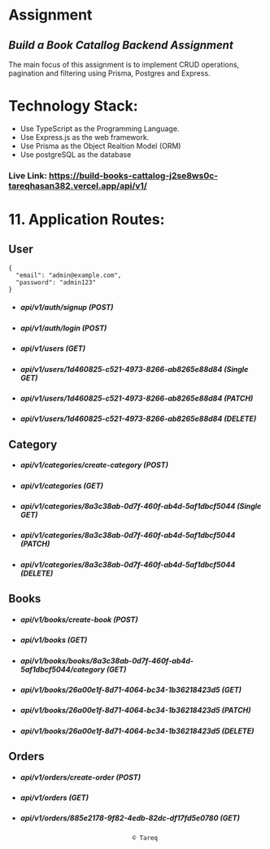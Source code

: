 <h1 class="code-line" data-line-start=0 data-line-end=1 ><a id="Assignment_0"></a>Assignment</h1>
<h2 class="code-line" data-line-start=1 data-line-end=2 ><a id="_Build_a_Book_Catallog_Backend_Assignment__1"></a><em>Build a Book Catallog Backend Assignment</em></h2>
<p class="has-line-data" data-line-start="3" data-line-end="4">The main focus of this assignment is to implement CRUD operations, pagination and filtering using Prisma, Postgres and Express.</p>
<h1 class="code-line" data-line-start=4 data-line-end=5 ><a id="Technology_Stack_4"></a>Technology Stack:</h1>
<ul>
<li class="has-line-data" data-line-start="5" data-line-end="6">Use TypeScript as the Programming Language.</li>
<li class="has-line-data" data-line-start="6" data-line-end="7">Use Express.js as the web framework.</li>
<li class="has-line-data" data-line-start="7" data-line-end="8">Use Prisma as the Object Realtion Model (ORM)</li>
<li class="has-line-data" data-line-start="8" data-line-end="10">Use postgreSQL as the database</li>
</ul>
<h3 class="code-line" data-line-start=10 data-line-end=11 ><a id="Live_Link_httpsexamplecom_10"></a>Live Link: <a href="https://example.com">https://build-books-cattalog-j2se8ws0c-tareqhasan382.vercel.app/api/v1/</a></h3>
<h1 class="code-line" data-line-start=11 data-line-end=12 ><a id="11_Application_Routes_11"></a>11. Application Routes:</h1>
<h2 class="code-line" data-line-start=12 data-line-end=13 ><a id="User_12"></a>User</h2>
<pre><code>{
  &quot;email&quot;: &quot;admin@example.com&quot;,
  &quot;password&quot;: &quot;admin123&quot;
}
</code></pre>
<ul>
<li class="has-line-data" data-line-start="18" data-line-end="19">
<h5 class="code-line" data-line-start=18 data-line-end=19 ><a id="apiv1authsignup_POST_18"></a>api/v1/auth/signup (POST)</h5>
</li>
<li class="has-line-data" data-line-start="19" data-line-end="20">
<h5 class="code-line" data-line-start=19 data-line-end=20 ><a id="apiv1authlogin_POST_19"></a>api/v1/auth/login (POST)</h5>
</li>
<li class="has-line-data" data-line-start="20" data-line-end="21">
<h5 class="code-line" data-line-start=20 data-line-end=21 ><a id="apiv1users_GET_20"></a>api/v1/users (GET)</h5>
</li>
<li class="has-line-data" data-line-start="21" data-line-end="22">
<h5 class="code-line" data-line-start=21 data-line-end=22 ><a id="apiv1users1d460825c52149738266ab8265e88d84_Single_GET_21"></a>api/v1/users/1d460825-c521-4973-8266-ab8265e88d84 (Single GET)</h5>
</li>
<li class="has-line-data" data-line-start="22" data-line-end="23">
<h5 class="code-line" data-line-start=22 data-line-end=23 ><a id="apiv1users1d460825c52149738266ab8265e88d84_PATCH_22"></a>api/v1/users/1d460825-c521-4973-8266-ab8265e88d84 (PATCH)</h5>
</li>
<li class="has-line-data" data-line-start="23" data-line-end="24">
<h5 class="code-line" data-line-start=23 data-line-end=24 ><a id="apiv1users1d460825c52149738266ab8265e88d84_DELETE_23"></a>api/v1/users/1d460825-c521-4973-8266-ab8265e88d84 (DELETE)</h5>
</li>
</ul>
<h2 class="code-line" data-line-start=24 data-line-end=25 ><a id="Category_24"></a>Category</h2>
<ul>
<li class="has-line-data" data-line-start="25" data-line-end="26">
<h5 class="code-line" data-line-start=25 data-line-end=26 ><a id="apiv1categoriescreatecategory_POST_25"></a>api/v1/categories/create-category (POST)</h5>
</li>
<li class="has-line-data" data-line-start="26" data-line-end="27">
<h5 class="code-line" data-line-start=26 data-line-end=27 ><a id="apiv1categories_GET_26"></a>api/v1/categories (GET)</h5>
</li>
<li class="has-line-data" data-line-start="27" data-line-end="28">
<h5 class="code-line" data-line-start=27 data-line-end=28 ><a id="apiv1categories8a3c38ab0d7f460fab4d5af1dbcf5044_Single_GET_27"></a>api/v1/categories/8a3c38ab-0d7f-460f-ab4d-5af1dbcf5044 (Single GET)</h5>
</li>
<li class="has-line-data" data-line-start="28" data-line-end="29">
<h5 class="code-line" data-line-start=28 data-line-end=29 ><a id="apiv1categories8a3c38ab0d7f460fab4d5af1dbcf5044_PATCH_28"></a>api/v1/categories/8a3c38ab-0d7f-460f-ab4d-5af1dbcf5044 (PATCH)</h5>
</li>
<li class="has-line-data" data-line-start="29" data-line-end="30">
<h5 class="code-line" data-line-start=29 data-line-end=30 ><a id="apiv1categories8a3c38ab0d7f460fab4d5af1dbcf5044_DELETE_29"></a>api/v1/categories/8a3c38ab-0d7f-460f-ab4d-5af1dbcf5044 (DELETE)</h5>
</li>
</ul>
<h2 class="code-line" data-line-start=30 data-line-end=31 ><a id="Books_30"></a>Books</h2>
<ul>
<li class="has-line-data" data-line-start="31" data-line-end="32">
<h5 class="code-line" data-line-start=31 data-line-end=32 ><a id="apiv1bookscreatebook_POST_31"></a>api/v1/books/create-book (POST)</h5>
</li>
<li class="has-line-data" data-line-start="32" data-line-end="33">
<h5 class="code-line" data-line-start=32 data-line-end=33 ><a id="apiv1books_GET_32"></a>api/v1/books (GET)</h5>
</li>
<li class="has-line-data" data-line-start="33" data-line-end="34">
<h5 class="code-line" data-line-start=33 data-line-end=34 ><a id="apiv1booksbooks8a3c38ab0d7f460fab4d5af1dbcf5044category_GET_33"></a>api/v1/books/books/8a3c38ab-0d7f-460f-ab4d-5af1dbcf5044/category (GET)</h5>
</li>
<li class="has-line-data" data-line-start="34" data-line-end="35">
<h5 class="code-line" data-line-start=34 data-line-end=35 ><a id="apiv1books26a00e1f8d714064bc341b36218423d5_GET_34"></a>api/v1/books/26a00e1f-8d71-4064-bc34-1b36218423d5 (GET)</h5>
</li>
<li class="has-line-data" data-line-start="35" data-line-end="36">
<h5 class="code-line" data-line-start=35 data-line-end=36 ><a id="apiv1books26a00e1f8d714064bc341b36218423d5_PATCH_35"></a>api/v1/books/26a00e1f-8d71-4064-bc34-1b36218423d5 (PATCH)</h5>
</li>
<li class="has-line-data" data-line-start="36" data-line-end="37">
<h5 class="code-line" data-line-start=36 data-line-end=37 ><a id="apiv1books26a00e1f8d714064bc341b36218423d5_DELETE_36"></a>api/v1/books/26a00e1f-8d71-4064-bc34-1b36218423d5 (DELETE)</h5>
</li>
</ul>
<h2 class="code-line" data-line-start=37 data-line-end=38 ><a id="Orders_37"></a>Orders</h2>
<ul>
<li class="has-line-data" data-line-start="38" data-line-end="39">
<h5 class="code-line" data-line-start=38 data-line-end=39 ><a id="apiv1orderscreateorder_POST_38"></a>api/v1/orders/create-order (POST)</h5>
</li>
<li class="has-line-data" data-line-start="39" data-line-end="40">
<h5 class="code-line" data-line-start=39 data-line-end=40 ><a id="apiv1orders_GET_39"></a>api/v1/orders (GET)</h5>
</li>
<li class="has-line-data" data-line-start="40" data-line-end="41">
<h5 class="code-line" data-line-start=40 data-line-end=41 ><a id="apiv1orders885e21789f824edb82dcdf17fd5e0780_GET_40"></a>api/v1/orders/885e2178-9f82-4edb-82dc-df17fd5e0780 (GET)</h5>
</li>
</ul>
<pre><code>                                  © Tareq </code></pre>
